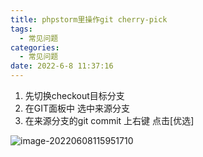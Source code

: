 ```yaml
---
title: phpstorm里操作git cherry-pick
tags:
  - 常见问题
categories:
  - 常见问题
date: 2022-6-8 11:37:16
---
```


1. 先切换checkout目标分支
2. 在GIT面板中 选中来源分支
3. 在来源分支的git commit 上右键 点击[优选]


![image-20220608115951710](/post_image/phpstorm_cherry-pick.png)